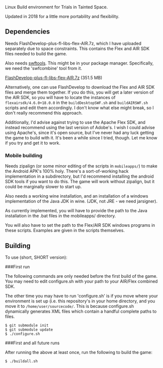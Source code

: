 Linux Build environment for Trials in Tainted Space.

Updated in 2018 for a little more portability and flexibility.

## Dependencies
Needs FlashDevelop-plus-fl-libs-flex-AIR.7z, which I have uploaded separately
due to space constraints. This contains the Flex and AIR SDK files needed to
build the game.

Also needs [swftools](http://www.swftools.org/about.html). This might be in
your package manager. Specifically, we need the 'swfcombine' tool from it.

[FlashDevelop-plus-fl-libs-flex-AIR.7z](https://mega.nz/#!bgY20bRD!6lEiUof-GS-Jkkhv3DGbSuHoc2OhvZjVqknpe7K2N0w) (351.5 MB)

Alternatively, one can use FlashDevelop to download the Flex and AIR SDK files
and merge them together. If you do this, you will get a later version of the
AIR SDK, so you will have to locate the instances of `flexairsdk/4.6.0+18.0.0`
in the `buildDesktopSWF.sh` and `buildAIRSWF.sh` scripts and edit them
accordingly. I don't know what else might break, so I don't really recommend
this approach.

Additionally, I'd advise against trying to use the Apache Flex SDK, and instead
recommend using the last version of Adobe's. I wish I could advise using
Apache's, since it's open source, but I've never had any luck getting the game
to build with it. It's been a while since I tried, though. Let me know if you
try and get it to work.

### Mobile building

Needs zipalign (or some minor editing of the scripts in `mobileapps/`) to
make the Android APK's 100% holy. There's a sort-of-working hack implementation
in a subdirectory, but I'd recommend installing the android SDK tools if you
want to do this. The game will work without zipalign, but it could be
marginally slower to start up.

Also needs a working wine installation, and an installation of a windows
implementation of the Java JDK in wine. (JDK, not JRE - we need jarsigner).

As currently implemented, you will have to provide the path to the Java
installation in the .bat files in the mobileapps/ directory.

You will also have to set the path to the Flex/AIR SDK windows programs in
these scripts. Examples are given in the scripts themselves.

## Building
To use (short, SHORT version):

###First run

The following commands are only needed before the first build of the game.
You may need to edit configure.sh with your path to your AIR/Flex combined SDK.

The other time you may have to run 'configure.sh' is if you move where your
environment is set up (i.e. this repository's in your home directory, and you
move it to `/home/user/sourcecode/`. This is because configure.sh dynamically
generates XML files which contain a handful complete paths to files.

    $ git submodule init
    $ git submodule update
    $ ./configure.sh

###First and all future runs

After running the above at least once, run the following to build the game:

    $ ./buildall.sh

